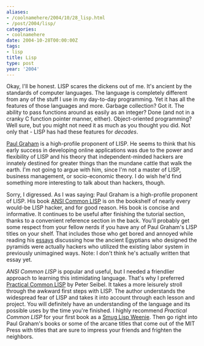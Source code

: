 ```yaml
---
aliases:
- /coolnamehere/2004/10/28_lisp.html
- /post/2004/lisp/
categories:
- coolnamehere
date: 2004-10-28T00:00:00Z
tags:
- lisp
title: Lisp
type: post
year: '2004'
---
```


Okay, I'll be honest. LISP scares the dickens out of me. It's ancient by the 
standards of computer languages. The language is completely different from any 
of the stuff I use in my day-to-day programming.  Yet it has all the features 
of those languages and more. Garbage collection?  Got it. The ability to pass 
functions around as easily as an integer? Done (and not in a cranky C function 
pointer manner, either). Object-oriented programming? Well sure, but you might 
not need it as much as you thought you did. Not only that - LISP has had these 
features for *decades*.

[Paul Graham](http://www.paulgraham.com/) is a high-profile proponent of LISP. 
He seems to think that his early success in developing online applications was 
due to the power and flexibility of LISP and his theory that independent-minded 
hackers are innately destined for greater things than the mundane cattle that 
walk the earth. I'm not going to argue with him, since I'm not a master of 
LISP, business management, or socio-economic theory. I do wish he'd find 
something more interesting to talk about than hackers, though. 

Sorry, I digressed. As I was saying: Paul Graham is a high-profile proponent of 
LISP. His book [ANSI Common LISP](http://www.paulgraham.com/acl.html) is on the 
bookshelf of nearly every would-be LISP hacker, and for good reason. His book 
is concise and informative. It continues to be useful after finishing the 
tutorial section, thanks to a convenient reference section in the back. You'll 
probably get some respect from your fellow nerds if you have any of Paul 
Graham's LISP titles on your shelf. That includes those who get bored and 
annoyed while reading his [essays](http://www.paulgraham.com/articles.html) 
discussing how the ancient Egyptians who designed the pyramids were actually 
hackers who utilized the existing labor system in previously unimagined ways.
Note: I don't think he's actually written that essay yet.

*ANSI Common LISP* is popular and useful, but I needed a friendlier approach 
to learning this intimidating language. That's why I preferred [Practical 
Common LISP](http://www.gigamonkeys.com/book/) by Peter Seibel. It takes a 
more leisurely stroll through the awkward first steps with LISP. The author 
understands the widespread fear of LISP and takes it into account through each 
lesson and project. You will definitely have an understanding of the language 
and its possible uses by the time you're finished. I highly recommend *Practical 
Common LISP* for your first book as a [Smug Lisp 
Weenie](http://c2.com/cgi/wiki?SmugLispWeenie). Then go right into Paul Graham's 
books or some of the arcane titles that come out of the MIT Press with titles 
that are sure to impress your friends and frighten the neighbors.


